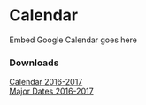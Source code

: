 # Calendar

Embed Google Calendar goes here
    
### Downloads

[Calendar 2016-2017](/docs/calendar2016-2017.pdf)  
[Major Dates 2016-2017](/docs/majordates2016-2017.pdf)  

